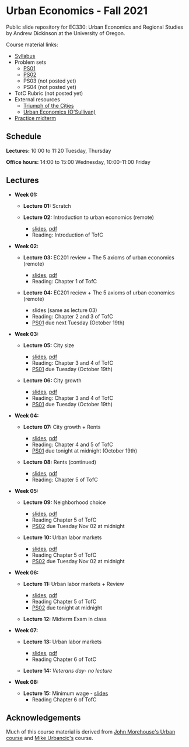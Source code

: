 # Urban Economics - Fall 2021

Public slide repository for EC330: Urban Economics and Regional Studies by Andrew Dickinson at the University of Oregon.

Course material links:
  - [Syllabus](syllabus/syllabus.pdf)
  - Problem sets
	- [PS01](problem-sets/ps01/ps01.pdf)
	- [PS02](problem-sets/ps02/ps02.pdf)
	- PS03 (not posted yet)
	- PS04 (not posted yet)
  - TotC Rubric (not posted yet)
  - External resources
	- [Triumph of the Cities](http://www.smart-city.institute/library/book/triumph_of_the_city.pdf)
	- [Urban Economics (O'Sullivan)](resources/O'Sullivan_Urban_Economics_8th.pdf) 
  - [Practice midterm](practice-exams/practice-exam-fall21.pdf)  

## Schedule

__Lectures:__ 10:00 to 11:20 Tuesday, Thursday

__Office hours:__ 14:00 to 15:00 Wednesday, 10:00-11:00 Friday
  
## Lectures

- __Week 01:__

  - __Lecture 01:__ Scratch

  - __Lecture 02:__ Introduction to urban economics (remote) 
	- [slides](slides/001-intro/01-intro.html), [pdf](slides/001-intro/01-intro.pdf)
	- Reading: Introduction of TofC

- __Week 02:__

  - __Lecture 03:__ EC201 review + The 5 axioms of urban economics (remote)
	- [slides](slides/002-review/02-review.html), [pdf](slides/002-review/02-review.pdf)
	- Reading: Chapter 1 of TofC

  - __Lecture 04:__ EC201 reciew + The 5 axioms of urban economics (remote)
	- slides (same as lecture 03)
	- Reading: Chapter 2 and 3 of TofC
	-  [PS01](problem-sets/ps01/ps01.pdf) due next Tuesday (October 19th)

- __Week 03:__

  - __Lecture 05:__ City size 
	- [slides](slides/003-size/03-size.html), [pdf](slides/003-size/03-size.pdf)
	- Reading: Chapter 3 and 4 of TofC
	- [PS01](problem-sets/ps01/ps01.pdf) due Tuesday (October 19th)


  - __Lecture 06:__ City growth
	- [slides](slides/004-growth/04-growth.html), [pdf](slides/004-growth/04-growth.pdf)
	- Reading: Chapter 3 and 4 of TofC
	- [PS01](problem-sets/ps01/ps01.pdf) due Tuesday (October 19th)

- __Week 04:__

  - __Lecture 07:__ City growth + Rents
	- [slides](slides/005-rents/05-rents.html), [pdf](slides/005-rents/05-rents.pdf)
	- Reading: Chapter 4 and 5 of TofC
	- [PS01](problem-sets/ps01/ps01.pdf) due tonight at midnight (October 19th)

  - __Lecture 08:__ Rents (continued)
	- [slides](slides/005-rents/05-rents.html), [pdf](slides/005-rents/05-rents.pdf) 
	- Reading: Chapter 5 of TofC

- __Week 05:__

  - __Lecture 09:__ Neighborhood choice
	- [slides](slides/006-nbhd-choice/06-nbhd-choice.html), [pdf](slides/006-nbhd-choice/06-nbhd-choice.pdf)
	- Reading Chapter 5 of TofC
	- [PS02](problem-sets/ps02/ps02.pdf) due Tuesday Nov 02 at midnight

  - __Lecture 10:__ Urban labor markets
	- [slides](slides/007-labor/07-labor.html), [pdf](slides/007-labor/07-labor.pdf)
	- Reading Chapter 5 of TofC
	- [PS02](problem-sets/ps02/ps02.pdf) due Tuesday Nov 02 at midnight

- __Week 06:__

  - __Lecture 11:__ Urban labor markets + Review
	- [slides](slides/007-labor/07-labor.html), [pdf](slides/007-labor/07-labor.pdf)
	- Reading Chapter 5 of TofC
	- [PS02](problem-sets/ps02/ps02.pdf) due tonight at midnight

  - __Lecture 12:__ Midterm Exam in class

- __Week 07:__

  - __Lecture 13:__ Urban labor markets
	- [slides](slides/007-labor/07-labor.html), [pdf](slides/007-labor/07-labor.pdf)
	- Reading Chapter 6 of TotC

  - __Lecture 14:__ _Veterans day- no lecture_

- __Week 08:__

  - __Lecture 15:__ Minimum wage
        - [slides](slides/008-mw-causality/08-mw-causality.html)
	- Reading Chapter 6 of TofC


## Acknowledgements

Much of this course material is derived from [John Morehouse's Urban course](https://github.com/johnmorehouse/EC330_UrbanEcon) and [Mike Urbancic's](https://twitter.com/Urbancic) course. 
